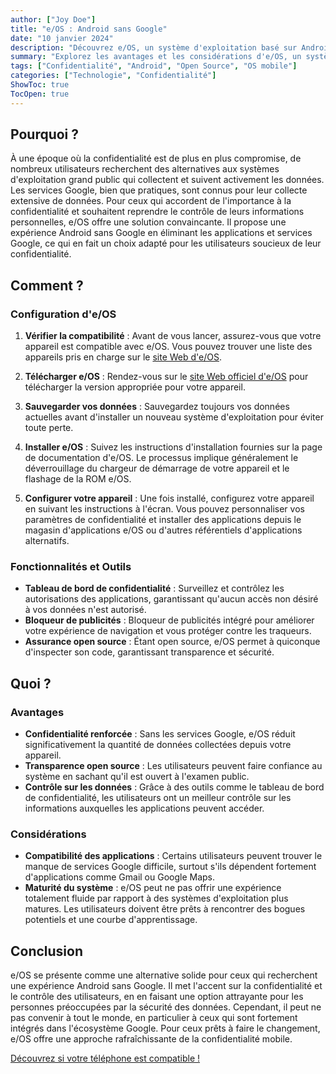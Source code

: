 ```yaml
---
author: ["Joy Doe"]
title: "e/OS : Android sans Google"
date: "10 janvier 2024"
description: "Découvrez e/OS, un système d'exploitation basé sur Android axé sur la confidentialité qui élimine les services et applications Google, offrant aux utilisateurs une expérience mobile sécurisée et open source."
summary: "Explorez les avantages et les considérations d'e/OS, un système d'exploitation basé sur Android qui privilégie la confidentialité des utilisateurs en supprimant les applications et services Google."
tags: ["Confidentialité", "Android", "Open Source", "OS mobile"]
categories: ["Technologie", "Confidentialité"]
ShowToc: true
TocOpen: true
---
```


## Pourquoi ?

À une époque où la confidentialité est de plus en plus compromise, de nombreux utilisateurs recherchent des alternatives aux systèmes d'exploitation grand public qui collectent et suivent activement les données. Les services Google, bien que pratiques, sont connus pour leur collecte extensive de données. Pour ceux qui accordent de l'importance à la confidentialité et souhaitent reprendre le contrôle de leurs informations personnelles, e/OS offre une solution convaincante. Il propose une expérience Android sans Google en éliminant les applications et services Google, ce qui en fait un choix adapté pour les utilisateurs soucieux de leur confidentialité.

## Comment ?

### Configuration d'e/OS

1. **Vérifier la compatibilité** : Avant de vous lancer, assurez-vous que votre appareil est compatible avec e/OS. Vous pouvez trouver une liste des appareils pris en charge sur le [site Web d'e/OS](https://doc.e.foundation/devices).

2. **Télécharger e/OS** : Rendez-vous sur le [site Web officiel d'e/OS](https://e.foundation/e-os/) pour télécharger la version appropriée pour votre appareil.

3. **Sauvegarder vos données** : Sauvegardez toujours vos données actuelles avant d'installer un nouveau système d'exploitation pour éviter toute perte.

4. **Installer e/OS** : Suivez les instructions d'installation fournies sur la page de documentation d'e/OS. Le processus implique généralement le déverrouillage du chargeur de démarrage de votre appareil et le flashage de la ROM e/OS.

5. **Configurer votre appareil** : Une fois installé, configurez votre appareil en suivant les instructions à l'écran. Vous pouvez personnaliser vos paramètres de confidentialité et installer des applications depuis le magasin d'applications e/OS ou d'autres référentiels d'applications alternatifs.

### Fonctionnalités et Outils

- **Tableau de bord de confidentialité** : Surveillez et contrôlez les autorisations des applications, garantissant qu'aucun accès non désiré à vos données n'est autorisé.
- **Bloqueur de publicités** : Bloqueur de publicités intégré pour améliorer votre expérience de navigation et vous protéger contre les traqueurs.
- **Assurance open source** : Étant open source, e/OS permet à quiconque d'inspecter son code, garantissant transparence et sécurité.

## Quoi ?

### Avantages

- **Confidentialité renforcée** : Sans les services Google, e/OS réduit significativement la quantité de données collectées depuis votre appareil.
- **Transparence open source** : Les utilisateurs peuvent faire confiance au système en sachant qu'il est ouvert à l'examen public.
- **Contrôle sur les données** : Grâce à des outils comme le tableau de bord de confidentialité, les utilisateurs ont un meilleur contrôle sur les informations auxquelles les applications peuvent accéder.

### Considérations

- **Compatibilité des applications** : Certains utilisateurs peuvent trouver le manque de services Google difficile, surtout s'ils dépendent fortement d'applications comme Gmail ou Google Maps.
- **Maturité du système** : e/OS peut ne pas offrir une expérience totalement fluide par rapport à des systèmes d'exploitation plus matures. Les utilisateurs doivent être prêts à rencontrer des bogues potentiels et une courbe d'apprentissage.

## Conclusion

e/OS se présente comme une alternative solide pour ceux qui recherchent une expérience Android sans Google. Il met l'accent sur la confidentialité et le contrôle des utilisateurs, en en faisant une option attrayante pour les personnes préoccupées par la sécurité des données. Cependant, il peut ne pas convenir à tout le monde, en particulier à ceux qui sont fortement intégrés dans l'écosystème Google. Pour ceux prêts à faire le changement, e/OS offre une approche rafraîchissante de la confidentialité mobile.

[Découvrez si votre téléphone est compatible !](https://doc.e.foundation/devices)